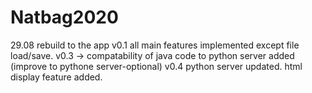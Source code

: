 # Natbag2020
29.08 rebuild to the app v0.1
all main features implemented except file load/save.
v0.3 -> compatability of java code to python server added (improve to pythone server-optional)
v0.4 python server updated. html display feature added.
